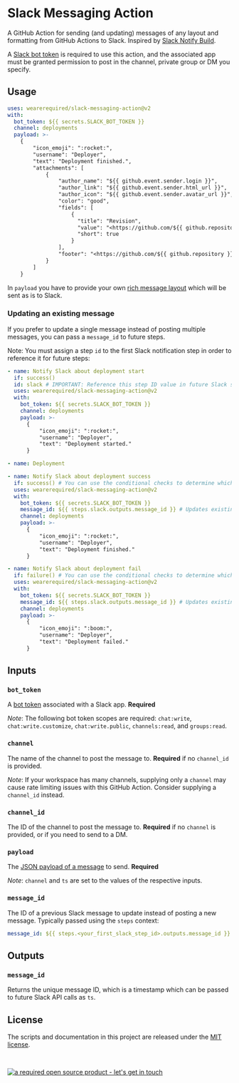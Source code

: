 # Slack Messaging Action

A GitHub Action for sending (and updating) messages of any layout and formatting from GitHub Actions to Slack. Inspired by [Slack Notify Build](https://github.com/marketplace/actions/slack-notify-build).

A [Slack bot token](https://api.slack.com/docs/token-types) is required to use this action, and the associated app must be granted permission to post in the channel, private group or DM you specify.

## Usage

```yaml
uses: wearerequired/slack-messaging-action@v2
with:
  bot_token: ${{ secrets.SLACK_BOT_TOKEN }}
  channel: deployments
  payload: >-
    {
        "icon_emoji": ":rocket:",
        "username": "Deployer",
        "text": "Deployment finished.",
        "attachments": [
            {
                "author_name": "${{ github.event.sender.login }}",
                "author_link": "${{ github.event.sender.html_url }}",
                "author_icon": "${{ github.event.sender.avatar_url }}",
                "color": "good",
                "fields": [
                    {
                      "title": "Revision",
                      "value": "<https://github.com/${{ github.repository }}/commit/${{ github.sha }}|${{ github.sha }}@${{ github.ref }}>",
                      "short": true
                    }
                ],
                "footer": "<https://github.com/${{ github.repository }}|${{ github.repository }}>",
            }
        ]
    }
```

In `payload` you have to provide your own [rich message layout](https://api.slack.com/messaging/composing/layouts) which will be sent as is to Slack.

### Updating an existing message

If you prefer to update a single message instead of posting multiple messages, you can pass a `message_id` to future steps.

Note: You must assign a step `id` to the first Slack notification step in order to reference it for future steps:

```yaml
- name: Notify Slack about deployment start
  if: success()
  id: slack # IMPORTANT: Reference this step ID value in future Slack steps.
  uses: wearerequired/slack-messaging-action@v2
  with:
    bot_token: ${{ secrets.SLACK_BOT_TOKEN }}
    channel: deployments
    payload: >-
      {
          "icon_emoji": ":rocket:",
          "username": "Deployer",
          "text": "Deployment started."
      }

- name: Deployment

- name: Notify Slack about deployment success
  if: success() # You can use the conditional checks to determine which notification to send.
  uses: wearerequired/slack-messaging-action@v2
  with:
    bot_token: ${{ secrets.SLACK_BOT_TOKEN }}
    message_id: ${{ steps.slack.outputs.message_id }} # Updates existing message from the first step.
    channel: deployments
    payload: >-
      {
          "icon_emoji": ":rocket:",
          "username": "Deployer",
          "text": "Deployment finished."
      }

- name: Notify Slack about deployment fail
  if: failure() # You can use the conditional checks to determine which notification to send.
  uses: wearerequired/slack-messaging-action@v2
  with:
    bot_token: ${{ secrets.SLACK_BOT_TOKEN }}
    message_id: ${{ steps.slack.outputs.message_id }} # Updates existing message from the first step.
    channel: deployments
    payload: >-
      {
          "icon_emoji": ":boom:",
          "username": "Deployer",
          "text": "Deployment failed."
      }
```

## Inputs

### `bot_token`

A [bot token](https://api.slack.com/docs/token-types) associated with a Slack app. **Required**

_Note_: The following bot token scopes are required: `chat:write`, `chat:write.customize`, `chat:write.public`, `channels:read`, and `groups:read`.

### `channel`

The name of the channel to post the message to. **Required** if no `channel_id` is provided.

_Note_: If your workspace has many channels, supplying only a `channel` may cause rate limiting issues with this GitHub Action. Consider supplying a `channel_id` instead.

### `channel_id`

The ID of the channel to post the message to. **Required** if no `channel` is provided, or if you need to send to a DM.

### `payload`

The [JSON payload of a message](https://api.slack.com/messaging/composing) to send. **Required**

_Note_: `channel` and `ts` are set to the values of the respective inputs.

### `message_id`

The ID of a previous Slack message to update instead of posting a new message. Typically passed using the `steps` context:

```yaml
message_id: ${{ steps.<your_first_slack_step_id>.outputs.message_id }}
```

## Outputs

### `message_id`

Returns the unique message ID, which is a timestamp which can be passed to future Slack API calls as `ts`.

## License

The scripts and documentation in this project are released under the [MIT license](LICENSE).

<br>

[![a required open source product - let's get in touch](https://media.required.com/images/open-source-banner.png)](https://required.com/en/lets-get-in-touch/)

